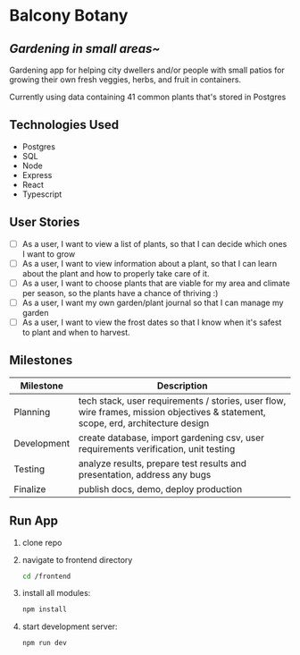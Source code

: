 # Balcony Botany

## _Gardening in small areas~_

Gardening app for helping city dwellers and/or people with small patios for growing their own fresh veggies, herbs, and fruit in containers.

Currently using data containing 41 common plants that's stored in Postgres

## Technologies Used

- Postgres
- SQL
- Node
- Express
- React
- Typescript

## User Stories

- [ ] As a user, I want to view a list of plants, so that I can decide which ones I want to grow
- [ ] As a user, I want to view information about a plant, so that I can learn about the plant and how to properly take care of it.
- [ ] As a user, I want to choose plants that are viable for my area and climate per season, so the plants have a chance of thriving :)
- [ ] As a user, I want my own garden/plant journal so that I can manage my garden
- [ ] As a user, I want to view the frost dates so that I know when it's safest to plant and when to harvest.

## Milestones

| Milestone   | Description                                                                                                                      |
| ----------- | -------------------------------------------------------------------------------------------------------------------------------- |
| Planning    | tech stack, user requirements / stories, user flow, wire frames, mission objectives & statement, scope, erd, architecture design |
| Development | create database, import gardening csv, user requirements verification, unit testing                                              |
| Testing     | analyze results, prepare test results and presentation, address any bugs                                                         |
| Finalize    | publish docs, demo, deploy production                                                                                            |

## Run App

1. clone repo
2. navigate to frontend directory

   ```bash
   cd /frontend
   ```

3. install all modules:

   ```bash
   npm install
   ```

4. start development server:

   ```bash
   npm run dev
   ```

